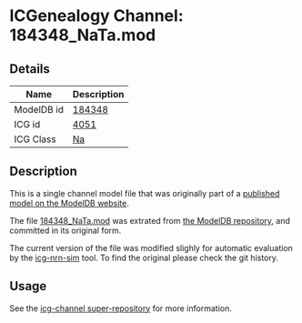 # ICGenealogy Channel: 184348\_NaTa.mod

## Details

Name | Description
---- | -----------
ModelDB id | [184348](http://senselab.med.yale.edu/ModelDB/ShowModel.cshtml?model=184348)
ICG id | [4051](http://icg.neurotheory.ox.ac.uk/channels/2/4051)
ICG Class | [Na](http://icg.neurotheory.ox.ac.uk/channels/2)

## Description

This is a single channel model file that was originally part of a [published model on the ModelDB website](http://senselab.med.yale.edu/mModelDB/ShowModel.cshtml?model=184348).


The file [184348\_NaTa.mod](184348_NaTa.mod) was extrated from [the ModelDB repository](http://senselab.med.yale.edu/ModelDB/ShowModel.cshtml?model=184348), and committed in its original form.

The current version of the file was modified slighly for automatic evaluation by the [icg-nrn-sim](https://github.com/icgenealogy/icg-nrn-sim) tool. To find the original please check the git history.


## Usage

See the [icg-channel super-repository](https://github.com/icgenealogy/icg-channels) for more information.